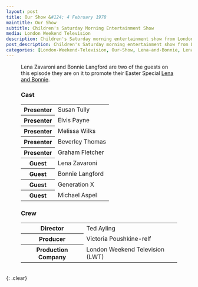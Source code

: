 ```yaml
---
layout: post
title: Our Show &#124; 4 February 1978
maintitle: Our Show
subtitle: Children's Saturday Morning Entertainment Show
media: London Weekend Television
description: Children's Saturday morning entertainment show from London Weekend Television. Lena Zavaroni and Bonnie Langford are two of the guests on this episode they are on it to promote their Easter Special Lena and Bonnie.
post_description: Children's Saturday morning entertainment show from London Weekend Television. Lena Zavaroni and Bonnie Langford are two of the guests on this episode they are on it to promote their Easter Special Lena and Bonnie.
categories: [London-Weekend-Television, Our-Show, Lena-and-Bonnie, Lena-Zavaroni, Bonnie-Langford, OnThisDay4February]
---
```


<figure class="fig3">
Lena Zavaroni and Bonnie Langford are two of the guests on this episode they are on it to promote their Easter Special <a href="/1978-03-26-lena-and-bonnie">Lena and Bonnie</a>.
</figure>

<figure class="fig1">
<figcaption id="cast">
<h3>Cast</h3>
</figcaption>
<table>
<tr><th>Presenter</th><td>Susan Tully</td></tr>
<tr><th>Presenter</th><td>Elvis Payne</td></tr>
<tr><th>Presenter</th><td>Melissa Wilks</td></tr>
<tr><th>Presenter</th><td>Beverley Thomas</td></tr>
<tr><th>Presenter</th><td>Graham Fletcher</td></tr>
<tr><th>Guest</th><td>Lena Zavaroni</td></tr>
<tr><th>Guest</th><td>Bonnie Langford</td></tr>
<tr><th>Guest</th><td>Generation X</td></tr>
<tr><th>Guest</th><td>Michael Aspel</td></tr>
</table>
</figure>

<figure class="fig2">
<figcaption id="crew">
<h3>Crew</h3>
</figcaption>
<table>
<tr><th>Director</th><td>Ted Ayling</td></tr>
<tr><th>Producer</th><td>Victoria Poushkine-relf</td></tr>
<tr><th>Production Company</th><td>London Weekend Television (LWT)</td></tr>
</table>
</figure>

<br />{: .clear}

